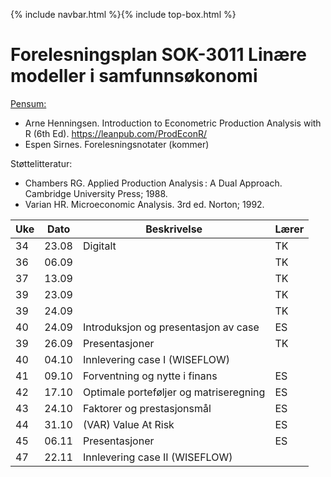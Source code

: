 {% include navbar.html %}{% include top-box.html %}
# Forelesningsplan  SOK-3011 Linære modeller i samfunnsøkonomi 

[Pensum:](https://bibsys-c.alma.exlibrisgroup.com/leganto/readinglist/searchlists/12268731710002205)

* Arne Henningsen. Introduction to Econometric Production Analysis with R (6th Ed). https://leanpub.com/ProdEconR/
* Espen Sirnes. Forelesningsnotater (kommer)

Støttelitteratur:
* Chambers RG. Applied Production Analysis : A Dual Approach. Cambridge University Press; 1988.
* Varian HR. Microeconomic Analysis. 3rd ed. Norton; 1992.

| Uke | Dato       | Beskrivelse                | Lærer   |
|-----|------------|----------------------------|---------|
| 34  | 23.08 | Digitalt | TK |
| 36  | 06.09 |        | TK |
| 37  | 13.09 |       | TK |
| 39  | 23.09 |       | TK |
| 39  | 24.09 |       | TK |
| 40  | 24.09 | Introduksjon og presentasjon av case| ES|
| 39  | 26.09 | Presentasjoner       | TK |
| 40  | 04.10 | Innlevering case I (WISEFLOW)         |         |
| 41  | 09.10 | Forventning og nytte i finans| ES|
| 42  | 17.10 | Optimale porteføljer og matriseregning| ES|
| 43  | 24.10 | Faktorer og prestasjonsmål| ES|
| 44  | 31.10 | (VAR) Value At Risk| ES|
| 45  | 06.11 | Presentasjoner       | ES|
| 47  | 22.11 | Innlevering case II (WISEFLOW)         |         |






